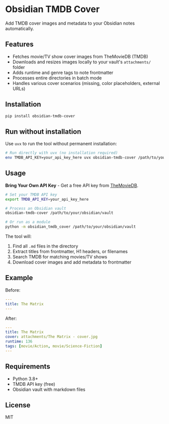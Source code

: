 # Obsidian TMDB Cover

Add TMDB cover images and metadata to your Obsidian notes automatically.

## Features

- Fetches movie/TV show cover images from TheMovieDB (TMDB)
- Downloads and resizes images locally to your vault's `attachments/` folder
- Adds runtime and genre tags to note frontmatter
- Processes entire directories in batch mode
- Handles various cover scenarios (missing, color placeholders, external URLs)

## Installation

```bash
pip install obsidian-tmdb-cover
```

## Run without installation

Use `uvx` to run the tool without permanent installation:

```bash
# Run directly with uvx (no installation required)
env TMDB_API_KEY=your_api_key_here uvx obsidian-tmdb-cover /path/to/your/obsidian/vault
```

## Usage

**Bring Your Own API Key** - Get a free API key from [TheMovieDB](https://www.themoviedb.org/settings/api).

```bash
# Set your TMDB API key
export TMDB_API_KEY=your_api_key_here

# Process an Obsidian vault
obsidian-tmdb-cover /path/to/your/obsidian/vault

# Or run as a module
python -m obsidian_tmdb_cover /path/to/your/obsidian/vault
```

The tool will:

1. Find all `.md` files in the directory
2. Extract titles from frontmatter, H1 headers, or filenames
3. Search TMDB for matching movies/TV shows
4. Download cover images and add metadata to frontmatter

## Example

Before:

```yaml
---
title: The Matrix
---
```

After:

```yaml
---
title: The Matrix
cover: attachments/The Matrix - cover.jpg
runtime: 136
tags: [movie/Action, movie/Science-Fiction]
---
```

## Requirements

- Python 3.8+
- TMDB API key (free)
- Obsidian vault with markdown files

## License

MIT
